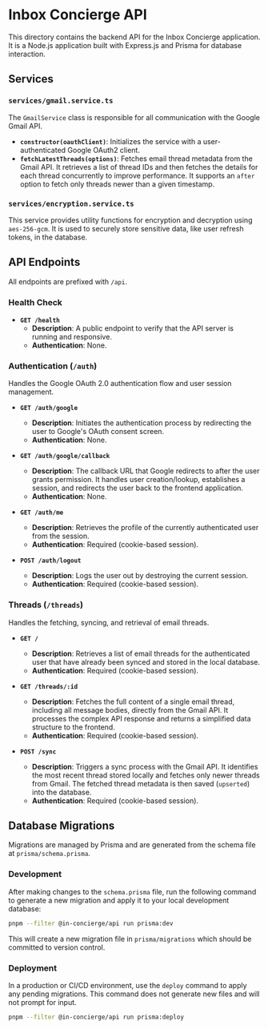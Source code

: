 # Inbox Concierge API

This directory contains the backend API for the Inbox Concierge application. It is a Node.js application built with Express.js and Prisma for database interaction.

## Services

### `services/gmail.service.ts`

The `GmailService` class is responsible for all communication with the Google Gmail API.

- **`constructor(oauthClient)`**: Initializes the service with a user-authenticated Google OAuth2 client.
- **`fetchLatestThreads(options)`**: Fetches email thread metadata from the Gmail API. It retrieves a list of thread IDs and then fetches the details for each thread concurrently to improve performance. It supports an `after` option to fetch only threads newer than a given timestamp.

### `services/encryption.service.ts`

This service provides utility functions for encryption and decryption using `aes-256-gcm`. It is used to securely store sensitive data, like user refresh tokens, in the database.

## API Endpoints

All endpoints are prefixed with `/api`.

### Health Check

- **`GET /health`**
  - **Description**: A public endpoint to verify that the API server is running and responsive.
  - **Authentication**: None.

### Authentication (`/auth`)

Handles the Google OAuth 2.0 authentication flow and user session management.

- **`GET /auth/google`**
  - **Description**: Initiates the authentication process by redirecting the user to Google's OAuth consent screen.
  - **Authentication**: None.

- **`GET /auth/google/callback`**
  - **Description**: The callback URL that Google redirects to after the user grants permission. It handles user creation/lookup, establishes a session, and redirects the user back to the frontend application.
  - **Authentication**: None.

- **`GET /auth/me`**
  - **Description**: Retrieves the profile of the currently authenticated user from the session.
  - **Authentication**: Required (cookie-based session).

- **`POST /auth/logout`**
  - **Description**: Logs the user out by destroying the current session.
  - **Authentication**: Required (cookie-based session).

### Threads (`/threads`)

Handles the fetching, syncing, and retrieval of email threads.

- **`GET /`**
  - **Description**: Retrieves a list of email threads for the authenticated user that have already been synced and stored in the local database.
  - **Authentication**: Required (cookie-based session).

- **`GET /threads/:id`**
  - **Description**: Fetches the full content of a single email thread, including all message bodies, directly from the Gmail API. It processes the complex API response and returns a simplified data structure to the frontend.
  - **Authentication**: Required (cookie-based session).

- **`POST /sync`**
  - **Description**: Triggers a sync process with the Gmail API. It identifies the most recent thread stored locally and fetches only newer threads from Gmail. The fetched thread metadata is then saved (`upserted`) into the database.
  - **Authentication**: Required (cookie-based session).

## Database Migrations

Migrations are managed by Prisma and are generated from the schema file at `prisma/schema.prisma`.

### Development

After making changes to the `schema.prisma` file, run the following command to generate a new migration and apply it to your local development database:

```sh
pnpm --filter @in-concierge/api run prisma:dev
```

This will create a new migration file in `prisma/migrations` which should be committed to version control.

### Deployment

In a production or CI/CD environment, use the `deploy` command to apply any pending migrations. This command does not generate new files and will not prompt for input.

```sh
pnpm --filter @in-concierge/api run prisma:deploy
```
